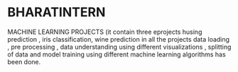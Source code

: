 # BHARATINTERN
MACHINE LEARNING PROJECTS (it contain three eprojects husing prediction , iris classification, wine prediction in all the projects data loading , pre processing , data understanding using different visualizations , splitting of data and model training using different machine learning algorithms has been done.
